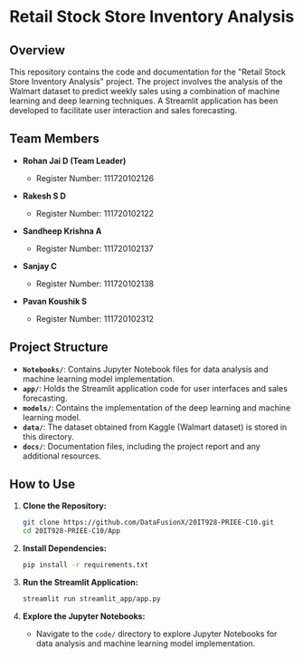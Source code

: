 # Retail Stock Store Inventory Analysis

## Overview

This repository contains the code and documentation for the "Retail Stock Store Inventory Analysis" project. The project involves the analysis of the Walmart dataset to predict weekly sales using a combination of machine learning and deep learning techniques. A Streamlit application has been developed to facilitate user interaction and sales forecasting.

## Team Members

- **Rohan Jai D (Team Leader)**

  - Register Number: 111720102126

- **Rakesh S D**

  - Register Number: 111720102122

- **Sandheep Krishna A**

  - Register Number: 111720102137

- **Sanjay C**

  - Register Number: 111720102138

- **Pavan Koushik S**
  - Register Number: 111720102312

## Project Structure

- **`Notebooks/`**: Contains Jupyter Notebook files for data analysis and machine learning model implementation.
- **`app/`**: Holds the Streamlit application code for user interfaces and sales forecasting.
- **`models/`**: Contains the implementation of the deep learning and machine learning model.
- **`data/`**: The dataset obtained from Kaggle (Walmart dataset) is stored in this directory.
- **`docs/`**: Documentation files, including the project report and any additional resources.

## How to Use

1. **Clone the Repository:**

   ```bash
   git clone https://github.com/DataFusionX/20IT928-PRIEE-C10.git
   cd 20IT928-PRIEE-C10/App
   ```

2. **Install Dependencies:**

   ```bash
   pip install -r requirements.txt
   ```

3. **Run the Streamlit Application:**

   ```bash
   streamlit run streamlit_app/app.py
   ```

4. **Explore the Jupyter Notebooks:**
   - Navigate to the `code/` directory to explore Jupyter Notebooks for data analysis and machine learning model implementation.
